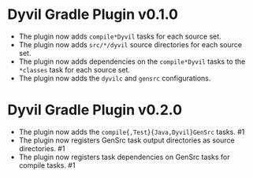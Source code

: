 # Dyvil Gradle Plugin v0.1.0

+ The plugin now adds `compile*Dyvil` tasks for each source set.
+ The plugin now adds `src/*/dyvil` source directories for each source set.
+ The plugin now adds dependencies on the `compile*Dyvil` tasks to the `*classes` task for each source set.
+ The plugin now adds the `dyvilc` and `gensrc` configurations.

# Dyvil Gradle Plugin v0.2.0

+ The plugin now adds the `compile{,Test}{Java,Dyvil}GenSrc` tasks. #1
+ The plugin now registers GenSrc task output directories as source directories. #1
+ The plugin now registers task dependencies on GenSrc tasks for compile tasks. #1
